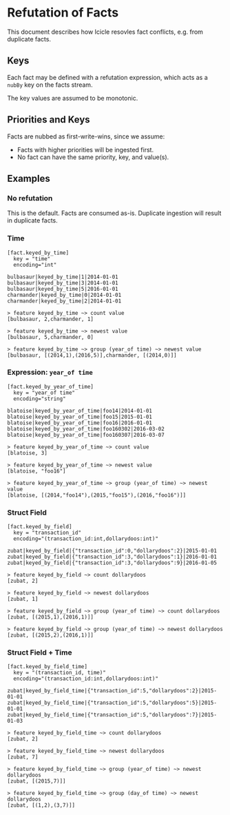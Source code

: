 Refutation of Facts
===================

This document describes how Icicle resovles fact conflicts, e.g. from duplicate facts.

Keys
----

Each fact may be defined with a refutation expression, which acts as a `nubBy` key on the facts stream.

The key values are assumed to be monotonic.

Priorities and Keys
-------------------

Facts are nubbed as first-write-wins, since we assume:

  * Facts with higher priorities will be ingested first.
  * No fact can have the same priority, key, and value(s).

Examples
--------

### No refutation

This is the default. Facts are consumed as-is. Duplicate ingestion will result in duplicate facts.


### Time

```
[fact.keyed_by_time]
  key = "time"
  encoding="int"
  
bulbasaur|keyed_by_time|1|2014-01-01
bulbasaur|keyed_by_time|3|2014-01-01
bulbasaur|keyed_by_time|5|2016-01-01
charmander|keyed_by_time|0|2014-01-01
charmander|keyed_by_time|2|2014-01-01
```

```
> feature keyed_by_time ~> count value
[bulbasaur, 2,charmander, 1]

> feature keyed_by_time ~> newest value
[bulbasaur, 5,charmander, 0]

> feature keyed_by_time ~> group (year_of time) ~> newest value
[bulbasaur, [(2014,1),(2016,5)],charmander, [(2014,0)]]
```

### Expression: `year_of time`

```
[fact.keyed_by_year_of_time]
  key = "year_of time"
  encoding="string"

blatoise|keyed_by_year_of_time|foo14|2014-01-01
blatoise|keyed_by_year_of_time|foo15|2015-01-01
blatoise|keyed_by_year_of_time|foo16|2016-01-01
blatoise|keyed_by_year_of_time|foo160302|2016-03-02
blatoise|keyed_by_year_of_time|foo160307|2016-03-07
```

```
> feature keyed_by_year_of_time ~> count value
[blatoise, 3]

> feature keyed_by_year_of_time ~> newest value
[blatoise, "foo16"]

> feature keyed_by_year_of_time ~> group (year_of time) ~> newest value
[blatoise, [(2014,"foo14"),(2015,"foo15"),(2016,"foo16")]]
```

### Struct Field

```
[fact.keyed_by_field]
  key = "transaction_id"
  encoding="(transaction_id:int,dollarydoos:int)"

zubat|keyed_by_field|{"transaction_id":0,"dollarydoos":2}|2015-01-01
zubat|keyed_by_field|{"transaction_id":3,"dollarydoos":1}|2016-01-01
zubat|keyed_by_field|{"transaction_id":3,"dollarydoos":9}|2016-01-05
```

```
> feature keyed_by_field ~> count dollarydoos
[zubat, 2]

> feature keyed_by_field ~> newest dollarydoos
[zubat, 1]

> feature keyed_by_field ~> group (year_of time) ~> count dollarydoos
[zubat, [(2015,1),(2016,1)]]

> feature keyed_by_field ~> group (year_of time) ~> newest dollarydoos
[zubat, [(2015,2),(2016,1)]]
```

### Struct Field + Time

```
[fact.keyed_by_field_time]
  key = "(transaction_id, time)"
  encoding="(transaction_id:int,dollarydoos:int)"

zubat|keyed_by_field_time|{"transaction_id":5,"dollarydoos":2}|2015-01-01
zubat|keyed_by_field_time|{"transaction_id":5,"dollarydoos":5}|2015-01-01
zubat|keyed_by_field_time|{"transaction_id":5,"dollarydoos":7}|2015-01-03
```

```
> feature keyed_by_field_time ~> count dollarydoos
[zubat, 2]

> feature keyed_by_field_time ~> newest dollarydoos
[zubat, 7]

> feature keyed_by_field_time ~> group (year_of time) ~> newest dollarydoos
[zubat, [(2015,7)]]

> feature keyed_by_field_time ~> group (day_of time) ~> newest dollarydoos
[zubat, [(1,2),(3,7)]]
```
